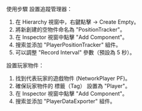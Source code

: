 使用步驟
設置追蹤管理器：
1. 在 Hierarchy 視窗中，右鍵點擊 → Create Empty。
2. 將新創建的空物件命名為 "PositionTracker"。
3. 在 Inspector 視窗中點擊 "Add Component"。
4. 搜索並添加 "PlayerPositionTracker" 組件。
5. 可以調整 "Record Interval" 參數（預設為 5 秒）。
   
設置玩家物件：
1. 找到代表玩家的遊戲物件 (NetworkPlayer PF)。
2. 確保玩家物件的 標籤（Tag） 設置為 "Player"。
3. 在 Inspector 視窗中點擊 "Add Component"。
4. 搜索並添加 "PlayerDataExporter" 組件。
